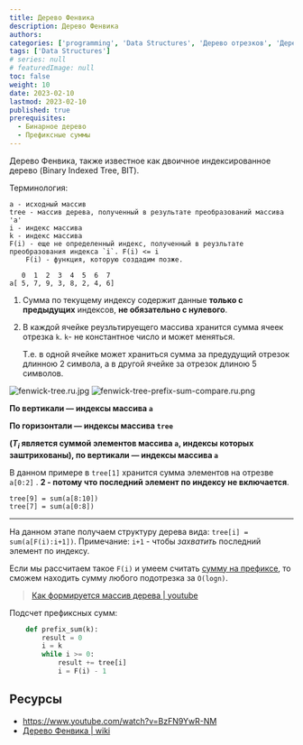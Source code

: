 ```yaml
---
title: Дерево Фенвика
description: Дерево Фенвика
authors:
categories: ['programming', 'Data Structures', 'Дерево отрезков', 'Дерево Фенвика']
tags: ['Data Structures']
# series: null
# featuredImage: null
toc: false
weight: 10
date: 2023-02-10
lastmod: 2023-02-10
published: true
prerequisites:
  - Бинарное дерево
  - Префиксные суммы
---
```


Дерево Фенвика, также известное как двоичное индексированное дерево (Binary Indexed Tree, BIT).

Терминология:

    a - исходный массив
    tree - массив дерева, полученный в результате преобразований массива 'a'
    i - индекс массива
    k - индекс массива
    F(i) - еще не определенный индекс, полученный в реузльтате преобразования индекса `i`. F(i) <= i
        F(i) - функция, которую создадим позже.

```
   0  1  2  3  4  5  6  7       
a[ 5, 7, 9, 3, 8, 2, 4, 6]      
```

1. Сумма по текущему индексу содержит данные **только с предыдущих** индексов, **не обязательно с нулевого**.
2. В каждой ячейке реузльтируещего массива хранится сумма ячеек отрезка `k`. `k`- не константное число и может меняться. 

    Т.е. в одной ячейке может храниться сумма за предудущий отрезок длинною 2 символа, а в другой ячейке за отрезок длиною 5 символов. 

![fenwick-tree.ru.jpg](../assets/fenwick-tree.ru.jpg)
![fenwick-tree-prefix-sum-compare.ru.png](../assets/fenwick-tree-prefix-sum-compare.ru.png)

**По вертикали — индексы массива `a`**

**По горизонтали — индексы массива `tree`**

**($T_i$ является суммой элементов массива `a`, индексы которых заштрихованы), по вертикали — индексы массива `a`**

В данном примере в `tree[1]` хранится сумма элементов на отрезве `a[0:2]` . **2 - потому что последний элемент по индексу не включается**.

    tree[9] = sum(a[8:10])
    tree[7] = sum(a[0:8])

----

На данном этапе получаем структуру дерева вида: `tree[i] = sum(a[F(i):i+1])`.  Примечание: `i+1` - чтобы *захватить* последний элемент по индексу.

Если мы рассчитаем такое `F(i)` и умеем считать [сумму на префиксе](../prefix-sum), то сможем находить сумму любого подотрезка за `O(logn)`.

> [Как формируется массив дерева | youtube](https://youtu.be/BzFN9YwR-NM?t=1830)

Подсчет префиксных сумм:

```python
    def prefix_sum(k):
        result = 0
        i = k
        while i >= 0:
            result += tree[i]
            i = F(i) - 1
```

## Ресурсы

- https://www.youtube.com/watch?v=BzFN9YwR-NM
- [Дерево Фенвика | wiki](https://neerc.ifmo.ru/wiki/index.php?title=%D0%94%D0%B5%D1%80%D0%B5%D0%B2%D0%BE_%D0%A4%D0%B5%D0%BD%D0%B2%D0%B8%D0%BA%D0%B0)